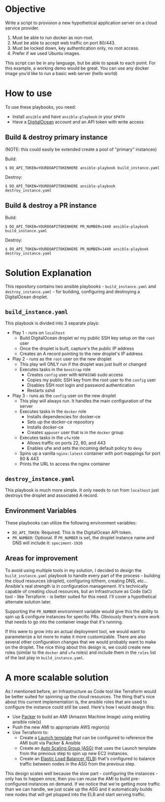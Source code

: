 # Objective
Write a script to provision a new hypothetical application server on a cloud service provider.

1. Must be able to run docker as non-root.
2. Must be able to accept web traffic on port 80/443.
3. Must be locked down, key authentication only, no root access.
4. Prefer if we used Ubuntu images.

This script can be in any language, but be able to speak to each point. For this example, a working demo would be great. You can use any docker image you’d like to run a basic web server (hello world)

# How to use
To use these playbooks, you need:
- Install `ansible` and have `ansible-playbook` in your `$PATH`
- Have a [DigitalOcean](https://www.digitalocean.com/) account and an API token with write access

## Build & destroy primary instance
(NOTE: this could easily be extended create a pool of "primary" instances)

Build:
```
$ DO_API_TOKEN=YOURDOAPITOKENHERE ansible-playbook build_instance.yaml
```

Destroy:
```
$ DO_API_TOKEN=YOURDOAPITOKENHERE ansible-playbook destroy_instance.yaml
```

## Build & destroy a PR instance
Build:
```
$ DO_API_TOKEN=YOURDOAPITOKENHERE PR_NUMBER=1440 ansible-playbook build_instance.yaml
```

Destroy:
```
$ DO_API_TOKEN=YOURDOAPITOKENHERE PR_NUMBER=1440 ansible-playbook destroy_instance.yaml
```

# Solution Explanation
This repository contains two ansible playbooks - `build_instance.yaml` and `destroy_instance.yaml` - for building, configuring and destroying a DigitalOcean droplet.

## `build_instance.yaml`
This playbook is divided into 3 separate plays:
- Play 1 - runs on `localhost`
  - Build DigitalOcean droplet w/ my public SSH key setup on the `root` user
  - Once the droplet is built, capture's the public IP address
  - Creates an A record pointing to the new droplet's IP address
- Play 2 - runs as the `root` user on the new droplet
  - This play will ONLY run if the droplet was just built or changed
  - Executes tasks in the `boostrap` role
    - Creates `config` user with `NOPASSWD` sudo access
    - Copies my public SSH key from the root user to the `config` user
    - Disables SSH root login and password authentication
    - Restarts sshd
- Play 3 - runs as the `config` user on the new droplet
  - This play will always run. It handles the main configuration of the server
  - Executes tasks in the `docker` role
    - Installs dependencies for docker-ce
    - Sets up the docker-ce repository
    - Installs docker-ce
    - Creates `appuser` user that is in the `docker` group
  - Executes tasks in the `ufw` role
    - Allows traffic on ports 22, 80, and 443
    - Enables ufw and sets the incoming default policy to `deny`
  - Spins up a vanilla `nginx:latest` container with port mappings for port 80 & 443
  - Prints the URL to access the nginx container

## `destroy_instance.yaml`
This playbook is much more simple. It only needs to run from `localhost` just destroys the droplet and associated A record.

## Environment Variables
These playbooks can utilize the following environment variables:
- `DO_API_TOKEN`: Required. This is the DigitalOcean API token.
- `PR_NUMBER`: Optional. If `PR_NUMBER` is set, the droplet instance name and DNS will include it: `speciment-1920`

## Areas for improvement
To avoid using multiple tools in my solution, I decided to design the `build_instance.yaml` playbook to handle every part of the process - building the cloud resources (droplet), configuring it/them, creating DNS, etc... Ansible's real strength is in configuration management. It's technically capable of creating cloud resources, but an Infrastructure as Code (IaC) tool - like Terraform - is better suited for this need. I'll cover a hypothetical alternate solution later.

Supporting the `PR_NUMBER` environment variable would give this the ability to spin up & configure instances for specific PRs. Obviously there's more work that needs to go into the container image that it's running.

If this were to grow into an actual deployment tool, we would want to parameterize a lot more to make it more customizable. There are also several other configuration changes that we would probably want to make on the droplet. The nice thing about this design is, we could create new roles (similar to the `docker` and `ufw` roles) and include them in the `roles` list of the last play in `build_instance.yaml`.

# A more scalable solution
As I mentioned before, an Infrastructure as Code tool like Terraform would be better suited for spinning up the cloud resources. The thing that's nice about this current implementation is, the ansible roles that are used to configure the instance could still be used. Here's how I would design this:

- Use [Packer](https://www.packer.io/) to build an AMI (Amazon Machine Image) using existing ansible role(s)
- Push the new AMI to appropriate AWS region(s)
- Use Terraform to:
  - Create a [Launch template](https://docs.aws.amazon.com/autoscaling/ec2/userguide/launch-templates.html) that can be configured to reference the AMI built via Packer & Ansible
  - Create an [Auto Scaling Group (ASG)](https://docs.aws.amazon.com/autoscaling/ec2/userguide/auto-scaling-groups.html) that uses the Launch template from the previous step to spin up new EC2 instances.
  - Create an [Elastic Load Balancer (ELB)](https://aws.amazon.com/elasticloadbalancing/) that's configured to balance traffic between nodes in the ASG from the previous step.

This design scales well because the slow part - configuring the instances - only has to happen once, then you can reuse the AMI to build pre-configured instances on demand. If we notice that we're getting more traffic than we can handle, we just scale up the ASG and it automatically builds new nodes that will get plopped into the ELB and start serving traffic.
